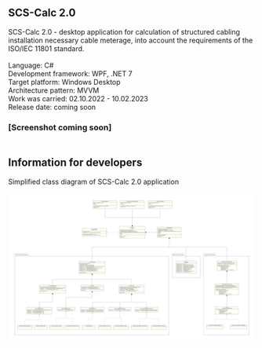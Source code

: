 ## SCS-Calc 2.0
SCS-Calc 2.0 - desktop application for calculation of structured cabling installation necessary cable meterage, into account the requirements of the ISO/IEC 11801 standard.<br><br>
Language: C#<br>
Development framework: WPF, .NET 7<br>
Target platform: Windows Desktop<br>
Architecture pattern: MVVM<br>
Work was carried: 02.10.2022 - 10.02.2023<br>
Release date: coming soon<br>
### [Screenshot coming soon]<br><br>
## Information for developers
Simplified class diagram of SCS-Calc 2.0 application<br><br>
![SCS_Calc_2_0_class_diagram](https://github.com/Rhoxolan/SCS-Calc_2.0/blob/master/Diagrams/ClassDiagram.drawio.png)
